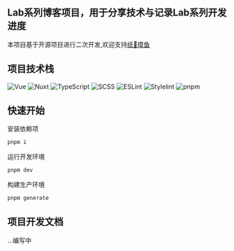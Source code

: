 ## Lab系列博客项目，用于分享技术与记录Lab系列开发进度  
本项目基于开源项目进行二次开发,欢迎支持[纸🦌摸鱼](github.com/L33Z22L11/blog-v3)

## 项目技术栈  
![Vue](https://img.shields.io/badge/框架-Vue-42b883?logo=vue.js&logoColor=ffffff&color=42b883)
![Nuxt](https://img.shields.io/badge/框架-Nuxt-00DC82?logo=Nuxt.js&logoColor=ffffff&color=00DC82)
![TypeScript](https://img.shields.io/badge/code-TypeScript-3178C6?logo=TypeScript&logoColor=ffffff&color=3178C6)
![SCSS](https://img.shields.io/badge/预编译器-SCSS-CC6699?logo=Sass&logoColor=ffffff&color=CC6699)
![ESLint](https://img.shields.io/badge/TS代码风格-ESLint-4B32C3?logo=eslint&logoColor=ffffff&color=4B32C3)
![Stylelint](https://img.shields.io/badge/CSS代码风格-Stylelint-5B2C6F?logo=stylelint&logoColor=ffffff&color=5B2C6F)
![pnpm](https://img.shields.io/badge/工具-pnpm-0078D4?logo=pnpm&logoColor=ffffff&color=0078D4)



## 快速开始
安装依赖项
```sh
pnpm i
```

运行开发环境

```sh
pnpm dev
```

构建生产环境

```sh
pnpm generate
```

## 项目开发文档
...编写中

<!-- ```sh
.
app # 项目源目录
│   ├── assets # 资源文件(指定css预编译scss)
│   ├── components # 组件
│   │   ├── content # 内容组件
│   │   ├── patial # 模块组件
│   │   ├── widgets # 小组件
│   │   ├── zhilu # 个人 VI 组件
│   │   └── ... # 布局组件
│   ├── composables # 组合式函数
│   ├── pages # 页面
│   │   ├── page.vue # 首页
│   │   ├── page/[[id]].vue # 首页动态路由
│   │   ├── archive.vue # 归档
│   │   └── [...slug].vue # 正文、404
│   ├── stores # 状态管理
│   ├── types # 类型定义
│   ├── utils # 工具函数
│   ├── app.config.ts # 前端配置
│   ├── app.vue # 布局
│   └── error.vue # 错误页
├── content # 文章
│   ├── drafts # 草稿，生产环境不显示
│   ├── posts # 文章
│   ├── previews # 预览
│   ├── link.md # 友链
│   └── theme.md # 主题介绍
├── patches # npm 包补丁
├── public # 静态资源
│   └── fonts # 字体
├── server # 服务端
│   ├── api # 接口
│   │   └── stats.get.ts # 博客静态统计
│   ├── plugins # Nitro 插件
│   │   ├── anti-mirror.ts # 恶意反代跳转
│   │   ├── fix-post-date.ts # 修复文章时区
│   │   └── fix-post-path.ts # 美化文章链接
│   └── routes # 路由
│       └── atom.xml.get.ts # Atom 订阅源
├── ssl # 开发环境证书
├── blog.config.ts # 博客公共配置
├── nuxt.config.ts # Nuxt 配置
├── redirects.ts # 旧站点重定向配置
└── vercel.json # Vercel 配置
``` -->


